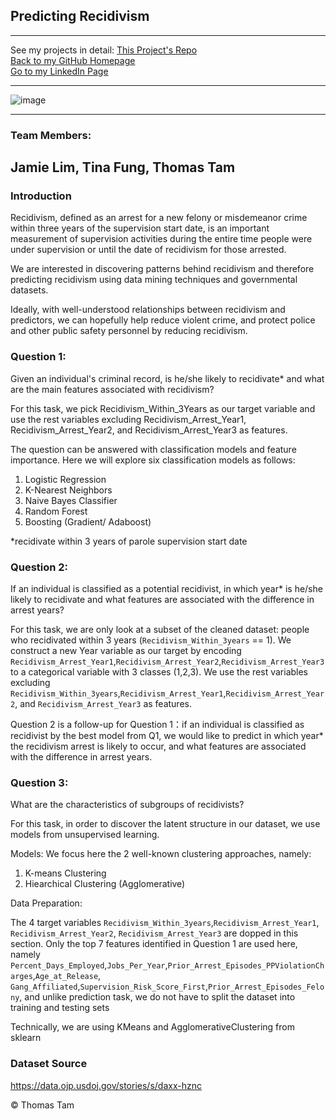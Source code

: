 ## Predicting Recidivism

---

See my projects in detail:
[This Project's Repo](https://github.com/skyrockets-21/Predicting-Recidivism/) \
[Back to my GitHub Homepage](https://skyrockets-21.github.io/) \
[Go to my LinkedIn Page](https://www.linkedin.com/in/thomasyctam/) 

---
![image](https://user-images.githubusercontent.com/22537687/152667377-b2c071fb-1f93-477b-bb03-bcc426a277a1.png)

---
### Team Members:
Jamie Lim, Tina Fung, Thomas Tam
---

### Introduction
Recidivism, defined as an arrest for a new felony or misdemeanor crime within three
years of the supervision start date, is an important measurement of supervision activities during
the entire time people were under supervision or until the date of recidivism for those arrested.

We are interested in discovering patterns behind recidivism and therefore predicting
recidivism using data mining techniques and governmental datasets.

Ideally, with well-understood relationships between recidivism and predictors, we can
hopefully help reduce violent crime, and protect police and other public safety personnel by
reducing recidivism.

### Question 1: 
Given an individual's criminal record, is he/she likely to recidivate* and what are the main features associated with recidivism?

For this task, we pick Recidivism_Within_3Years as our target variable and use the rest variables excluding Recidivism_Arrest_Year1, Recidivism_Arrest_Year2, and Recidivism_Arrest_Year3 as features.

The question can be answered with classification models and feature importance. Here we will explore six classification models as follows:

1. Logistic Regression
2. K-Nearest Neighbors
3. Naive Bayes Classifier
4. Random Forest
5. Boosting (Gradient/ Adaboost)

\*recidivate within 3 years of parole supervision start date

### Question 2:
If an individual is classified as a potential recidivist, in which year* is he/she likely to recidivate and what features are associated with the difference in arrest years?

For this task, we are only look at a subset of the cleaned dataset: people who recidivated within 3 years (`Recidivism_Within_3years` == 1). We construct a new Year variable as our target by encoding `Recidivism_Arrest_Year1`,`Recidivism_Arrest_Year2`,`Recidivism_Arrest_Year3` to a categorical variable with 3 classes (1,2,3). We use the rest variables excluding `Recidivism_Within_3years`,`Recidivism_Arrest_Year1`,`Recidivism_Arrest_Year2`, and `Recidivism_Arrest_Year3` as features.

Question 2 is a follow-up for Question 1：if an individual is classified as recidivist by the best model from Q1, we would like to predict in which year* the recidivism arrest is likely to occur, and what features are associated with the difference in arrest years.

### Question 3: 
What are the characteristics of subgroups of recidivists?

For this task, in order to discover the latent structure in our dataset, we use models from unsupervised learning.

Models: We focus here the 2 well-known clustering approaches, namely:

1. K-means Clustering
2. Hiearchical Clustering (Agglomerative)

Data Preparation:

The 4 target variables `Recidivism_Within_3years`,`Recidivism_Arrest_Year1`, `Recidivism_Arrest_Year2`, `Recidivism_Arrest_Year3` are dopped in this section.
Only the top 7 features identified in Question 1 are used here, namely `Percent_Days_Employed`,`Jobs_Per_Year`,`Prior_Arrest_Episodes_PPViolationCharges`,`Age_at_Release`, `Gang_Affiliated`,`Supervision_Risk_Score_First`,`Prior_Arrest_Episodes_Felony`, and unlike prediction task, we do not have to split the dataset into training and testing sets

Technically, we are using KMeans and AgglomerativeClustering from sklearn

### Dataset Source
https://data.ojp.usdoj.gov/stories/s/daxx-hznc

&copy; Thomas Tam
